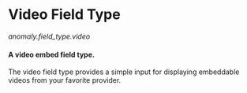# Video Field Type

*anomaly.field_type.video*

#### A video embed field type.

The video field type provides a simple input for displaying embeddable videos from your favorite provider.
